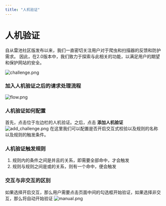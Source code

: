 ```yaml
---
title: "人机验证"
---
```


# 人机验证

自从雷池社区版发布以来，我们一直密切关注用户对于爬虫和扫描器的反馈和防护需求。 因此，在2.0版本中，我们致力于探索与此相关的功能，以满足用户的期望和保护网站的安全。

![challenge.png](/images/docs/challenge.png)

### 加入人机验证之后的请求处理流程
![flow.png](/images/docs/flow.png)


### 人机验证如何配置
首先，点击位于左边栏的人机验证。之后，点击 **添加人机验证**
![add_challenge.png](/images/docs/add_challenge.png)
在这里我们可以配置是否开启交互式校验以及规则的名称以及规则的触发条件。

### 人机验证触发规则
1. 规则内的条件之间是并且的关系，即需要全部命中，才会触发
2. 规则与规则之间是或的关系，则有一个命中，便会触发

### 交互与非交互的区别
如果选择开启交互，那么用户需要点击页面中间的勾选框开始验证，如果选择非交互，那么将自动开始验证
![manual.png](/images/docs/manual.png)